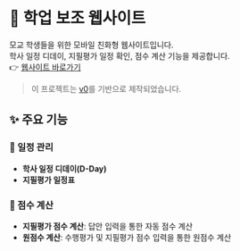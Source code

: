 # 📘 학업 보조 웹사이트

모교 학생들을 위한 모바일 친화형 웹사이트입니다.  
학사 일정 디데이, 지필평가 일정 확인, 점수 계산 기능을 제공합니다.  
👉 [웹사이트 바로가기](https://sw-academic-support.vercel.app/)

> 이 프로젝트는 [v0](https://v0.dev/)를 기반으로 제작되었습니다.

## ✨ 주요 기능

### 📅 일정 관리
- **학사 일정 디데이(D-Day)**
- **지필평가 일정표**

### 🧮 점수 계산
- **지필평가 점수 계산**: 답안 입력을 통한 자동 점수 계산
- **원점수 계산**: 수행평가 및 지필평가 점수 입력을 통한 원점수 계산
